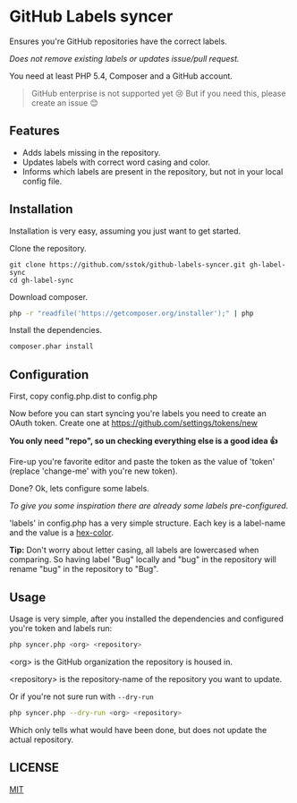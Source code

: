 GitHub Labels syncer
====================

Ensures you're GitHub repositories have the correct labels.

*Does not remove existing labels or updates issue/pull request.*

You need at least PHP 5.4, Composer and a GitHub account.

> GitHub enterprise is not supported yet :cry:
> But if you need this, please create an issue :blush:

Features
--------

* Adds labels missing in the repository.
* Updates labels with correct word casing and color.
* Informs which labels are present in the repository, but not
  in your local config file.

Installation
------------

Installation is very easy, assuming you just want to get started.

Clone the repository.

```
git clone https://github.com/sstok/github-labels-syncer.git gh-label-sync
cd gh-label-sync
```

Download composer.

```bash
php -r "readfile('https://getcomposer.org/installer');" | php
```

Install the dependencies.

```bash
composer.phar install
```

Configuration
-------------

First, copy config.php.dist to config.php

Now before you can start syncing you're labels you need to create an OAuth token.
Create one at https://github.com/settings/tokens/new

**You only need "repo", so un checking everything else is a good idea :+1:**

Fire-up you're favorite editor and paste the token as the value of 'token'
(replace 'change-me' with you're new token).

Done? Ok, lets configure some labels.

*To give you some inspiration there are already
some labels pre-configured.*

'labels' in config.php has a very simple structure.
Each key is a label-name and the value is a [hex-color](http://www.color-hex.com/).

**Tip:** Don't worry about letter casing, all labels are lowercased when comparing.
So having label "Bug" locally and "bug" in the repository will rename "bug"
in the repository to "Bug".

Usage
-----

Usage is very simple, after you installed the dependencies and configured
you're token and labels run:

```bash
php syncer.php <org> <repository>
```

\<org\> is the GitHub organization the repository
is housed in.

\<repository\> is the repository-name of the repository
you want to update.

Or if you're not sure run with `--dry-run`

```bash
php syncer.php --dry-run <org> <repository>
```

Which only tells what would have been done, but does not update
the actual repository.

LICENSE
-------

[MIT](LICENSE)
